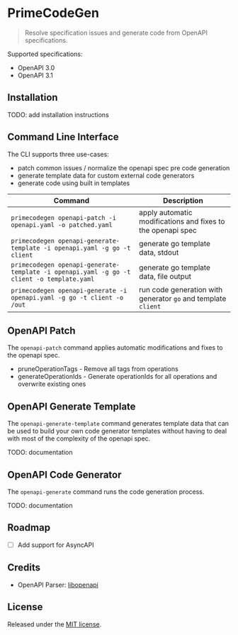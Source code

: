 # PrimeCodeGen

> Resolve specification issues and generate code from OpenAPI specifications.

Supported specifications:

- OpenAPI 3.0
- OpenAPI 3.1

## Installation

TODO: add installation instructions

## Command Line Interface

The CLI supports three use-cases:

- patch common issues / normalize the openapi spec pre code generation
- generate template data for custom external code generators
- generate code using built in templates

| Command                                                                                   | Description                                                   |
|-------------------------------------------------------------------------------------------|---------------------------------------------------------------|
| `primecodegen openapi-patch -i openapi.yaml -o patched.yaml`                              | apply automatic modifications and fixes to the openapi spec   |
| `primecodegen openapi-generate-template -i openapi.yaml -g go -t client`                  | generate go template data, stdout                             |
| `primecodegen openapi-generate-template -i openapi.yaml -g go -t client -o template.yaml` | generate go template data, file output                        |
| `primecodegen openapi-generate -i openapi.yaml -g go -t client -o /out`                   | run code generation with generator `go` and template `client` |

## OpenAPI Patch

The `openapi-patch` command applies automatic modifications and fixes to the openapi spec.

- pruneOperationTags - Remove all tags from operations
- generateOperationIds - Generate operationIds for all operations and overwrite existing ones

## OpenAPI Generate Template

The `openapi-generate-template` command generates template data that can be used to build your own code generator templates without having to deal with most of the complexity of the openapi spec.

TODO: documentation

## OpenAPI Code Generator

The `openapi-generate` command runs the code generation process.

TODO: documentation

## Roadmap

- [ ] Add support for AsyncAPI

## Credits

- OpenAPI Parser: [libopenapi](https://github.com/pb33f/libopenapi)

## License

Released under the [MIT license](./LICENSE).
